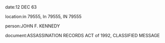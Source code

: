 date:12 DEC 63

location:in 79555, In 79555, IN 79555

person:JOHN F. KENNEDY

document:ASSASSINATION RECORDS ACT of 1992, CLASSIFIED MESSAGE

